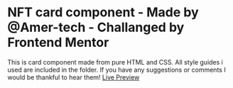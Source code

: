 # NFT card component - Made by @Amer-tech - Challanged by Frontend Mentor
This is card component made from pure HTML and CSS.
All style guides i used are included in the folder.
If you have any suggestions or comments I would be thankful to hear them!
[Live Preview](https://amer-tech.github.io/preview-card-component/)
